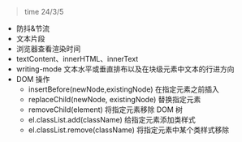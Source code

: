 > time 24/3/5

- 防抖&节流
- 文本片段
- 浏览器查看渲染时间
- textContent、innerHTML、innerText
- writing-mode 文本水平或垂直排布以及在块级元素中文本的行进方向
- DOM 操作
  - insertBefore(newNode,existingNode) 在指定元素之前插入
  - replaceChild(newNode, existingNode) 替换指定元素
  - removeChild(element) 将指定元素移除 DOM 树
  - el.classList.add(className) 给指定元素添加类样式
  - el.classList.remove(className) 将指定元素中某个类样式移除
